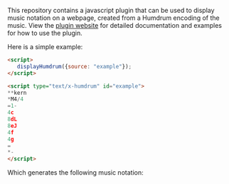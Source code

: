 
<script src="https://verovio-script.humdrum.org/scripts/verovio-toolkit.js"></script>
<script src="/scripts/humdrum-plugin.js"></script>
<script>
var vrvToolkit = new verovio.toolkit();
</script>

This repository contains a javascript plugin that can be used to display
music notation on a webpage, created from a Humdrum encoding of the music.
View the <a href="https://plugin.humdrum.org">plugin website</a> for
detailed documentation and examples for how to use the plugin.

Here is a simple example:


```html
<script>
   displayHumdrum({source: "example"});
</script>

<script type="text/x-humdrum" id="example">
**kern
*M4/4
=1-
4c
8dL
8eJ
4f
4g
=
*-
</script>
```

Which generates the following music notation:

<script>
   displayHumdrum({source: "example"});
</script>
<script type="text/x-humdrum" id="example">
**kern
*M4/4
=1-
4c
8dL
8eJ
4f
4g
=
*-
</script>



